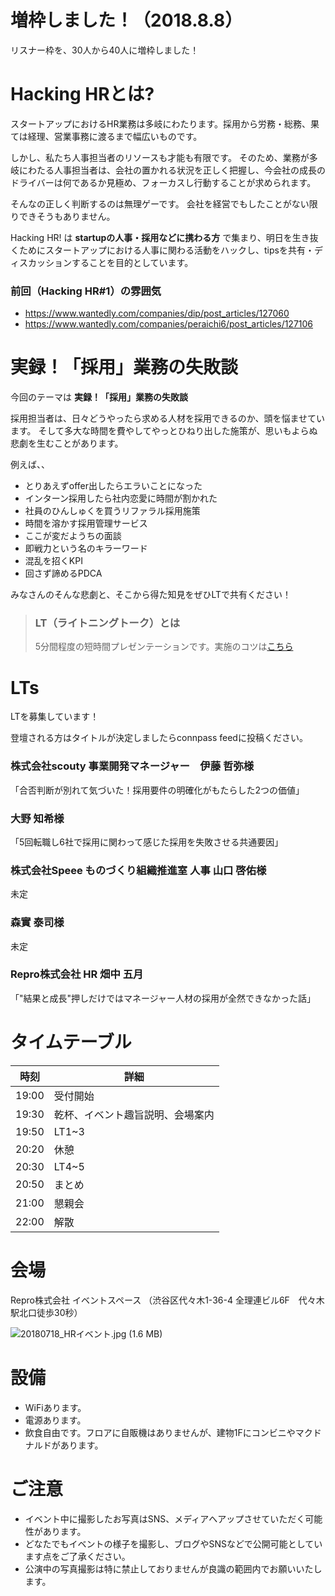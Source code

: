 # 増枠しました！（2018.8.8）

リスナー枠を、30人から40人に増枠しました！

# Hacking HRとは?

スタートアップにおけるHR業務は多岐にわたります。採用から労務・総務、果ては経理、営業事務に渡るまで幅広いものです。

しかし、私たち人事担当者のリソースも才能も有限です。
そのため、業務が多岐にわたる人事担当者は、会社の置かれる状況を正しく把握し、今会社の成長のドライバーは何であるか見極め、フォーカスし行動することが求められます。

そんなの正しく判断するのは無理ゲーです。
会社を経営でもしたことがない限りできそうもありません。

Hacking HR! は **startupの人事・採用などに携わる方** で集まり、明日を生き抜くためにスタートアップにおける人事に関わる活動をハックし、tipsを共有・ディスカッションすることを目的としています。

### 前回（Hacking HR#1）の雰囲気

- https://www.wantedly.com/companies/dip/post_articles/127060
- https://www.wantedly.com/companies/peraichi6/post_articles/127106

# 実録！「採用」業務の失敗談

今回のテーマは **実録！「採用」業務の失敗談**

採用担当者は、日々どうやったら求める人材を採用できるのか、頭を悩ませています。
そして多大な時間を費やしてやっとひねり出した施策が、思いもよらぬ悲劇を生むことがあります。

例えば、、

- とりあえずoffer出したらエラいことになった
- インターン採用したら社内恋愛に時間が割かれた
- 社員のひんしゅくを買うリファラル採用施策
- 時間を溶かす採用管理サービス
- ここが変だようちの面談
- 即戦力という名のキラーワード
- 混乱を招くKPI
- 回さず諦めるPDCA

みなさんのそんな悲劇と、そこから得た知見をぜひLTで共有ください！

> ### LT（ライトニングトーク）とは
> 5分間程度の短時間プレゼンテーションです。実施のコツは[こちら](http://develtips.com/etc/239)

# LTs

LTを募集しています！

登壇される方はタイトルが決定しましたらconnpass feedに投稿ください。

### 株式会社scouty 事業開発マネージャー　伊藤 哲弥様

「合否判断が別れて気づいた！採用要件の明確化がもたらした2つの価値」

### 大野 知希様

「5回転職し6社で採用に関わって感じた採用を失敗させる共通要因」

### 株式会社Speee ものづくり組織推進室 人事 山口 啓佑様

未定

### 森實 泰司様

未定

### Repro株式会社 HR 畑中 五月

「"結果と成長"押しだけではマネージャー人材の採用が全然できなかった話」

# タイムテーブル

時刻 | 詳細
--- | ---
19:00 | 受付開始
19:30 | 乾杯、イベント趣旨説明、会場案内
19:50 | LT1~3
20:20 | 休憩
20:30 | LT4~5
20:50 | まとめ
21:00 | 懇親会
22:00 | 解散

# 会場

Repro株式会社 イベントスペース （渋谷区代々木1-36-4 全理連ビル6F　代々木駅北口徒歩30秒）

![20180718_HRイベント.jpg (1.6 MB)](https://img.esa.io/uploads/production/attachments/2285/2018/07/26/21575/1e37e577-377a-4c99-88d0-a84accdce5be.jpg)

# 設備

- WiFiあります。
- 電源あります。
- 飲食自由です。フロアに自販機はありませんが、建物1Fにコンビニやマクドナルドがあります。

# ご注意

- イベント中に撮影したお写真はSNS、メディアへアップさせていただく可能性があります。
- どなたでもイベントの様子を撮影し、ブログやSNSなどで公開可能としています点をご了承ください。
- 公演中の写真撮影は特に禁止しておりませんが良識の範囲内でお願いいたします。
